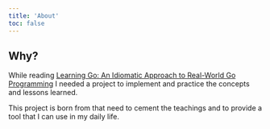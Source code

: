 ```yaml
---
title: 'About'
toc: false
---
```


## Why?

While reading [Learning Go: An Idiomatic Approach to Real-World Go Programming](https://www.amazon.com/Learning-Go-Idiomatic-Real-World-Programming/dp/1098139291) I needed a project to implement and practice the concepts and lessons learned.

This project is born from that need to cement the teachings and to provide a tool that I can use in my daily life.
